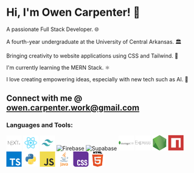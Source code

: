 # Hi, I'm Owen Carpenter! 👋

A passionate Full Stack Developer. 🌐

A fourth-year undergraduate at the University of Central Arkansas. 🏛️

Bringing creativity to website applications using CSS and Tailwind. 🎨

I'm currently learning the MERN Stack. ⚛

I love creating empowering ideas, especially with new tech such as AI. 🤖

## Connect with me @ owen.carpenter.work@gmail.com 

### Languages and Tools: 

<p align="left">
  <img src="https://raw.githubusercontent.com/github/explore/main/topics/nextjs/nextjs.png" alt="Next.js" width="40" />
  <img src="https://raw.githubusercontent.com/github/explore/main/topics/react/react.png" alt="React" width="40" />
  <img src="https://raw.githubusercontent.com/github/explore/main/topics/tailwind/tailwind.png" alt="Tailwind CSS" width="40" />
  <img src="https://www.vectorlogo.zone/logos/firebase/firebase-icon.svg" alt="Firebase" width="40" />
  <img src="https://www.vectorlogo.zone/logos/supabase/supabase-icon.svg" alt="Supabase" width="40" />
  <img src="https://raw.githubusercontent.com/github/explore/main/topics/mongodb/mongodb.png" alt="MongoDB" width="40" />
  <img src="https://raw.githubusercontent.com/github/explore/main/topics/express/express.png" alt="Express.js" width="40" />
  <img src="https://raw.githubusercontent.com/github/explore/main/topics/nodejs/nodejs.png" alt="Node.js" width="40" />
  <img src="https://raw.githubusercontent.com/github/explore/main/topics/npm/npm.png" alt="NPM" width="40" />
  <img src="https://raw.githubusercontent.com/github/explore/main/topics/typescript/typescript.png" alt="TypeScript" width="40" />
  <img src="https://raw.githubusercontent.com/github/explore/main/topics/python/python.png" alt="Python" width="40" />
  <img src="https://raw.githubusercontent.com/github/explore/main/topics/javascript/javascript.png" alt="JavaScript" width="40" />
  <img src="https://raw.githubusercontent.com/github/explore/main/topics/java/java.png" alt="Java" width="40" />
  <img src="https://raw.githubusercontent.com/github/explore/main/topics/css/css.png" alt="CSS" width="40" />
  <img src="https://raw.githubusercontent.com/github/explore/main/topics/html/html.png" alt="HTML5" width="40" />
</p>
